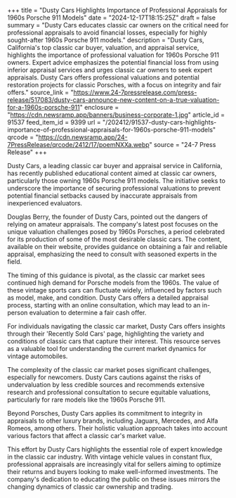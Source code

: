+++
title = "Dusty Cars Highlights Importance of Professional Appraisals for 1960s Porsche 911 Models"
date = "2024-12-17T18:15:25Z"
draft = false
summary = "Dusty Cars educates classic car owners on the critical need for professional appraisals to avoid financial losses, especially for highly sought-after 1960s Porsche 911 models."
description = "Dusty Cars, California's top classic car buyer, valuation, and appraisal service, highlights the importance of professional valuation for 1960s Porsche 911 owners. Expert advice emphasizes the potential financial loss from using inferior appraisal services and urges classic car owners to seek expert appraisals. Dusty Cars offers professional valuations and potential restoration projects for classic Porsches, with a focus on integrity and fair offers."
source_link = "https://www.24-7pressrelease.com/press-release/517083/dusty-cars-announce-new-content-on-a-true-valuation-for-a-1960s-porsche-911"
enclosure = "https://cdn.newsramp.app/banners/business-corporate-1.jpg"
article_id = 91537
feed_item_id = 9399
url = "/202412/91537-dusty-cars-highlights-importance-of-professional-appraisals-for-1960s-porsche-911-models"
qrcode = "https://cdn.newsramp.app/24-7PressRelease/qrcode/2412/17/poemNXXa.webp"
source = "24-7 Press Release"
+++

<p>Dusty Cars, a leading classic car buyer and appraisal service in California, has recently published educational content aimed at classic car owners, particularly those owning 1960s Porsche 911 models. The initiative seeks to underscore the importance of securing professional valuations to prevent potential financial setbacks caused by inaccurate appraisals from inexperienced evaluators.</p><p>Douglas Berry, the founder of Dusty Cars, pointed out the dangers of relying on amateur appraisals. The company's latest post focuses on the unique valuation challenges posed by 1960s Porsches, a period celebrated for its production of some of the most desirable classic cars. The content, available on their website, provides guidance on obtaining a fair and reliable appraisal, emphasizing the need to consult with seasoned experts in the field.</p><p>The timing of this guidance is pivotal, as the classic car market sees continued high demand for Porsche models from the 1960s. The value of these vintage sports cars can fluctuate widely, influenced by factors such as model, make, and condition. Dusty Cars offers a detailed appraisal process, starting with an online consultation, which may lead to an in-person evaluation to determine a fair cash offer.</p><p>For individuals navigating the classic car market, Dusty Cars offers insights through their 'Recently Sold Cars' page, highlighting the variety and conditions of classic cars that capture their interest. This resource serves as a valuable tool for understanding the current market dynamics for vintage automobiles.</p><p>The complexity of the classic car market poses significant challenges, especially for newcomers. Dusty Cars cautions against the risks of undervaluation by less credible sources and recommends extensive research and professional consultation to secure equitable valuations, particularly for rare models like the 1960s Porsche 911.</p><p>Beyond Porsches, Dusty Cars applies its commitment to integrity in appraisals to other luxury brands, including Jaguars, Mercedes, and Alfa Romeos, among others. Their holistic valuation approach takes into account various factors that affect a classic car's market value.</p><p>This effort by Dusty Cars highlights the essential role of expert knowledge in the classic car industry. With vintage vehicle values in constant flux, professional appraisals are increasingly vital for sellers aiming to optimize their returns and buyers looking to make well-informed investments. The company's dedication to educating the public on these issues mirrors the changing dynamics of classic car ownership and trading.</p>